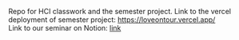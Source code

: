 ﻿Repo for HCI classwork and the semester project.
Link to the vercel deployment of semester project:
https://loveontour.vercel.app/
<br>Link to our seminar on Notion: [link](https://wool-request-add.notion.site/LOVE-ON-TOUR-0e3ba7cde2844715ac1cd194b51dd7bb)
